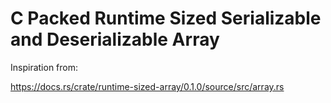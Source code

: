 # C Packed Runtime Sized Serializable and Deserializable Array

Inspiration from:

https://docs.rs/crate/runtime-sized-array/0.1.0/source/src/array.rs
